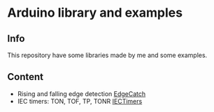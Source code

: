 # Arduino library and examples
## Info
This repository have some libraries made by me and some examples.
## Content

- Rising and falling edge detection [EdgeCatch](https://github.com/AndreSantos3/Arduino/tree/master/EdgeCatch)
- IEC timers: TON, TOF, TP, TONR [IECTimers](https://github.com/AndreSantos3/Arduino/tree/master/IECTimers)
